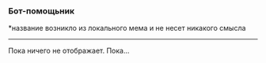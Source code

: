 <h3>Бот-помощьник</h3>
<p>*название возникло из локального мема и не несет никакого смысла</p>
<hr />
Пока ничего не отображает. Пока...
